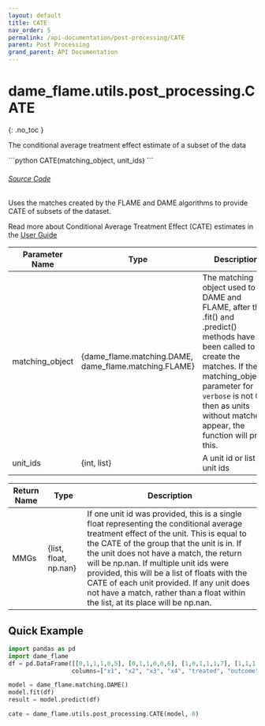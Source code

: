 ```yaml
---
layout: default
title: CATE
nav_order: 5
permalink: /api-documentation/post-processing/CATE
parent: Post Processing
grand_parent: API Documentation
---
```



# dame_flame.utils.post_processing.CATE
{: .no_toc }
 
The conditional average treatment effect estimate of a subset of the data


<div class="code-example" markdown="1">
```python
CATE(matching_object, unit_ids)
```
</div>
<div id="source" class="language-markdown highlighter-rouge">
  <a class="number" href="#SourceCode"></a> 
  <a href="https://github.com/almost-matching-exactly/DAME-FLAME-Python-Package/blob/master/dame_flame/utils/post_processing.py#L78">
    <h6><u>Source Code</u></h6>
  </a>
</div>

Uses the matches created by the FLAME and DAME algorithms to provide CATE of subsets of the dataset.

Read more about Conditional Average Treatment Effect (CATE) estimates in the [User Guide](../user-guide/Treatment-Effects.html)


| Parameter Name   | Type | Description |
|------------------|---------------------------------------------|---------|
| matching_object | {dame_flame.matching.DAME, dame_flame.matching.FLAME} | The matching object used to run DAME and FLAME, after the .fit() and .predict() methods have been called to create the matches. If the matching_object's parameter for `verbose` is not 0, then as units without matches appear, the function will print this. |
| unit_ids | {int, list} | A unit id or list of unit ids | 


| Return Name | Type | Description  |
|-------------|------| --------------------------------------------------------------------|
| MMGs    | {list, float, np.nan} | If one unit id was provided, this is a single float representing the conditional average treatment effect of the unit. This is equal to the CATE of the group that the unit is in. If the unit does not have a match, the return will be np.nan. If multiple unit ids were provided, this will be a list of floats with the CATE of each unit provided. If any unit does not have a match, rather than a float within the list, at its place will be np.nan. |

## Quick Example

```python
import pandas as pd
import dame_flame
df = pd.DataFrame([[0,1,1,1,0,5], [0,1,1,0,0,6], [1,0,1,1,1,7], [1,1,1,1,1,7]], 
                  columns=["x1", "x2", "x3", "x4", "treated", "outcome"])

model = dame_flame.matching.DAME()
model.fit(df)
result = model.predict(df)

cate = dame_flame.utils.post_processing.CATE(model, 0)    
```
